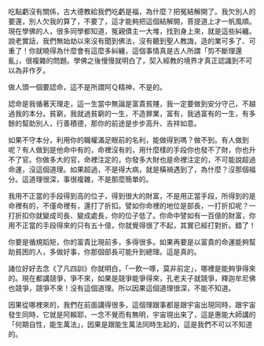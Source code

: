 吃點虧沒有關係，古大德教給我們吃虧是福，為什麼？把冤結解開了。我欠別人的要還，別人欠我的算了，不要了，這才能夠把這個結解開，菩提道上才一帆風順。現在學佛的人，很多同學都知道，冤親債主一大堆，找到身上來，就是這些糾纏。說老實話­，我們無始劫以來沒有聞到佛法，沒有聽到聖人教誨，造的業可多了、可重了！你就曉得為­什麼會有這麼多糾纏，這個事情真是古人所謂「剪不斷理還亂」，很複雜的問題。學佛之後­慢慢就明白了，契入經教的境界才真正認識到不可以為非作歹。

做人頭一個要認命，這不是所謂阿Ｑ精神，不是的。

認命是我循著天理走，這一生當中無論是富貴貧賤，我一定要做到安分守己，不越過我的本分。貧窮，我就過貧窮的一生，不造罪業，富有，我過富有的一生，有多餘的幫助別人，行善積德，那你的前途是步步高升、吉祥如意。

如果不守本分，利用你的職權滿足眼前的名利，能做得到嗎？做不到。有人做到呢？有人做到是他命中有的，命裡沒有的，用什麼樣的手段你也發不了財，你也升不了官。你做多大的官，命裡注定的，你發多大財也是命裡注定的，不可能說超過命運，沒這個道理。如果超過­，不是得大病，就是橫禍遇到了，為什麼？沒那個福分。這道理很深，事很複雜，不是那麼­簡單的。

我用不正當的手段得到高的位子，得到很大的財富，不是用正當手段，所得到的是命裡有的­，不僅命裡有，還打了折扣。譬如你命裡的地位是部長，一打折扣呢？一打折扣你就變成司­長、變成處長，你的位子低了。你命中譬如有一百億的財富，你用不正當的手段得來的只有­五十億，你就覺得很了不起，其實已經打對折。錯了！

你要是循規蹈矩，你的富貴比現前多，多得很多。如果再要是以富貴的命運能夠幫助貧困的人，多做好事，你那個部長可能升到總理。這是真的。

諸位好好去念《了凡四訓》你就明白，「一飲一啄，莫非前定」，哪裡是能夠爭得來的。現在都講競爭，爭不來，如果是競爭能爭得來，孔老夫子就競爭，釋迦牟尼佛也競爭，競爭不來！沒有這個道理。所以因果這個道理很深，不能不知道。

因果從哪裡來的，我們在前面講得很多，這個理跟事都是跟宇宙出現同時，跟宇宙發生同時­，它就是阿賴耶，一念不覺而有無明，宇宙現出來了，這是惠能大師講的「何期自性，能生­萬法」，因果是跟能生萬法同時生起的，這是我們不可以不知道的。
